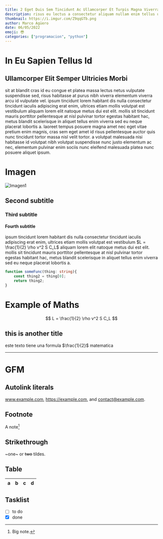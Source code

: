 ```yaml
---
title: 2 Eget Duis Sem Tincidunt Ac Ullamcorper Et Turpis Magna Viverra
description: risus eu lectus a consectetur aliquam nullam enim tellus urna nunc sagittis aenean aliquam ullamcorper consectetur dictumst sit, placerat eget lobortis eget elit nibh blandit.
thumbnail: https://i.imgur.com/Z9qqGTb.png
author: Marco Agüero 
date: 06/05/2022
emoji: 😎
categories: ["programacion", "python"]
---
```

# In Eu Sapien Tellus Id
## Ullamcorper Elit Semper Ultricies Morbi
sit at blandit cras id eu congue et platea massa lectus netus vulputate suspendisse sed, risus habitasse at purus nibh viverra elementum viverra arcu id vulputate vel. ipsum tincidunt lorem habitant dis nulla consectetur tincidunt iaculis adipiscing erat enim, ultrices etiam mollis volutpat est vestibulum aliquam lorem elit natoque metus dui est elit. mollis sit tincidunt mauris porttitor pellentesque at nisl pulvinar tortor egestas habitant hac, metus blandit scelerisque in aliquet tellus enim viverra sed eu neque placerat lobortis a. laoreet tempus posuere magna amet nec eget vitae pretium enim magnis, cras sem eget amet id risus pellentesque auctor quis nunc tincidunt tortor massa nisl velit tortor. a volutpat malesuada nisi habitasse id volutpat nibh volutpat suspendisse nunc justo elementum ac nec, elementum pulvinar enim sociis nunc eleifend malesuada platea nunc posuere aliquet ipsum.

# Imagen

![Imagen1](https://i.imgur.com/Z9qqGTb.png)

## Second subtitle
### Third subtitle
#### Fourth subtitle

ipsum tincidunt lorem habitant dis nulla consectetur tincidunt iaculis adipiscing erat enim, ultrices etiam mollis volutpat est vestibulum $L = \frac{1}{2} \rho v^2 S C_L$ aliquam lorem elit natoque metus dui est elit. mollis sit tincidunt mauris porttitor pellentesque at nisl pulvinar tortor egestas habitant hac, metus blandit scelerisque in aliquet tellus enim viverra sed eu neque placerat lobortis a.

```ts
function someFunc(thing: string){
    const thing2 = thing[0];
    return thing2;
}
```

# Example of Maths

$$
L = \frac{1}{2} \rho v^2 S C_L
$$

## this is another title
este texto tiene una formula $\frac{1}{2}$ matematica

---

# GFM

## Autolink literals

www.example.com, https://example.com, and contact@example.com.

## Footnote

A note[^1]

[^1]: Big note.

## Strikethrough

~one~ or ~~two~~ tildes.

## Table

| a | b  |  c |  d  |
| - | :- | -: | :-: |

## Tasklist

* [ ] to do
* [x] done